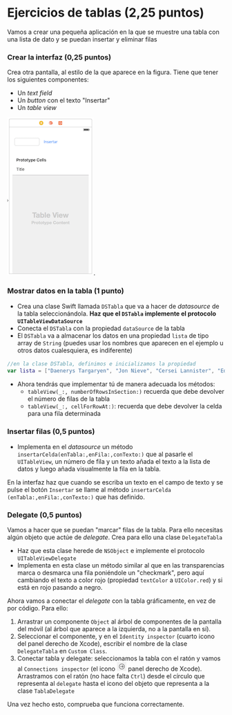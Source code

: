 # Ejercicios de tablas (2,25 puntos)

Vamos a crear una pequeña aplicación en la que se muestre una tabla con una lista de dato y se puedan insertar y eliminar filas

### Crear la interfaz (0,25 puntos)

Crea otra pantalla, al estilo de la que aparece en la figura. Tiene que tener los siguientes componentes:

- Un *text field*
- Un *button* con el texto "Insertar"
- Un *table view*

![](images/interfaz_ejer_tablas.png).

### Mostrar datos en la tabla (1 punto)

- Crea una clase Swift llamada `DSTabla` que va a hacer de *datasource* de la tabla seleccionándola. **Haz que el `DSTabla` implemente el protocolo `UITableViewDataSource`**
- Conecta el `DSTabla` con la propiedad `dataSource` de la tabla
- El `DSTabla` va a almacenar los datos en una propiedad `lista` de tipo array de `String` (puedes usar los nombres que aparecen en el ejemplo u otros datos cualesquiera, es indiferente) 

```swift
//en la clase DSTabla, definimos e inicializamos la propiedad
var lista = ["Daenerys Targaryen", "Jon Nieve", "Cersei Lannister", "Eddard Stark"]
```

- Ahora tendrás que implementar tú de manera adecuada los métodos:
	- `tableView(_:, numberOfRowsInSection:)` recuerda que debe devolver el número de filas de la tabla
	- `tableView(_:, cellForRowAt:)`: recuerda que debe devolver la celda para una fila determinada
   
### Insertar filas (0,5 puntos)

- Implementa en el *datasource* un método  `insertarCelda(enTabla:,enFila:,conTexto:)` que al pasarle el `UITableView`, un número de fila y un texto añada el texto a la lista de datos y luego añada visualmente la fila en la tabla.

En la interfaz haz que cuando se escriba un texto en el campo de texto y se pulse el botón `Insertar` se llame al método `insertarCelda (enTabla:,enFila:,conTexto:)` que has definido.

### Delegate (0,5 puntos)

Vamos a hacer que se puedan "marcar" filas de la tabla. Para ello necesitas algún objeto que actúe de *delegate*. Crea para ello una clase `DelegateTabla` 

- Haz que esta clase herede de `NSObject` e implemente el protocolo `UITableViewDelegate`
- Implementa en esta clase un método similar al que en las transparencias marca o desmarca una fila poniéndole un "checkmark", pero aquí cambiando el texto a color rojo (propiedad `textColor` a `UIColor.red`) y si está en rojo pasando a negro.

Ahora vamos a conectar el *delegate* con la tabla gráficamente, en vez de por código. Para ello:

1. Arrastrar un componente `Object` al árbol de componentes de la pantalla del móvil (al árbol que aparece a la izquierda, no a la pantalla en sí).
2. Seleccionar el componente, y en el `Identity inspector` (cuarto icono del panel derecho de Xcode), escribir el nombre de la clase `DelegateTabla` en `Custom Class`.
3. Conectar tabla y delegate: seleccionamos la tabla con el ratón y vamos al `Connections inspector` (el icono ![](images/conn_inspector.png) panel derecho de Xcode). Arrastramos con el ratón (no hace falta `Ctrl`) desde el círculo que representa al `delegate` hasta el icono del objeto que representa a la clase `TablaDelegate`

Una vez hecho esto, comprueba que funciona correctamente.
